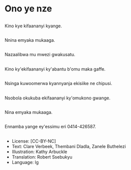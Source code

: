 # Ono ye nze

##
Kino kye kifaananyi
kyange.

##
Nnina emyaka
mukaaga.

##
Nazaalibwa mu mwezi
gwakusatu.

##
Kino ky'ekifaananyi
ky'abantu b'omu maka
gaffe.

##
Nsinga kuwoomerwa
kyannyanja ekisiike ne
chipusi.

##
Nsobola okukuba
ekifaananyi ky'omukono
gwange.

##
Nina emyaka mukaaga.

##
Ennamba yange
ey'essimu eri
0414-426587.

##
* License: [CC-BY-NC]
* Text: Clare Verbeek, Thembani Dladla, Zanele Buthelezi
* Illustration: Kathy Arbuckle
* Translation: Robert Ssebukyu
* Language: lg
